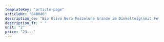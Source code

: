 ```yaml
---
templateKey: "article-page"
articleNr: "B40040"
description_de: "Bio Oliva Nera Mezzelune Grande im Dinkelteig\nmit Feta, Petersilie und Knoblauch"
description_fr: " "
unit: "2"
price: "23.--"
---
```

